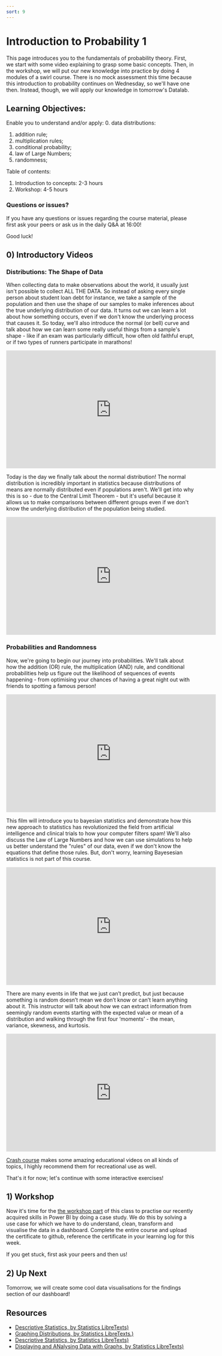 ```yaml
---
sort: 9
---
```


# Introduction to Probability 1
This page introduces you to the fundamentals of probability theory. First, we start with some video explaining to grasp some basic concepts. Then, in the workshop, we will put our new knowledge into practice by doing 4 modules of a swirl course. There is no mock assessment this time because this introduction to probability continues on Wednesday, so we'll have one then. Instead, though, we will apply our knowledge in tomorrow's Datalab.


## Learning Objectives:
Enable you to understand and/or apply:
0. data distributions:
1. addition rule;
2. multiplication rules;
3. conditional probability;
4. law of Large Numbers;
5. randomness;

Table of contents:
1. Introduction to concepts: 2-3 hours
2. Workshop: 4-5 hours

### Questions or issues?
If you have any questions or issues regarding the course material, please first ask your peers or ask us in the daily Q&A at 16:00!

Good luck!



## 0) Introductory Videos
### Distributions: The Shape of Data
When collecting data to make observations about the world, it usually just isn't possible to collect ALL THE DATA. So instead of asking every single person about student loan debt for instance, we take a sample of the population and then use the shape of our samples to make inferences about the true underlying distribution of our data. It turns out we can learn a lot about how something occurs, even if we don't know the underlying process that causes it. So today, we'll also introduce the normal (or bell) curve and talk about how we can learn some really useful things from a sample's shape - like if an exam was particularly difficult, how often old faithful erupt, or if two types of runners participate in marathons!

<iframe width="560" height="315" src="https://www.youtube.com/embed/bPFNxD3Yg6U" title="YouTube video player" frameborder="0" allow="accelerometer; autoplay; clipboard-write; encrypted-media; gyroscope; picture-in-picture" allowfullscreen></iframe>


Today is the day we finally talk about the normal distribution! The normal distribution is incredibly important in statistics because distributions of means are normally distributed even if populations aren't. We'll get into why this is so - due to the Central Limit Theorem - but it's useful because it allows us to make comparisons between different groups even if we don't know the underlying distribution of the population being studied.

<iframe width="560" height="315" src="https://www.youtube.com/embed/rBjft49MAO8" title="YouTube video player" frameborder="0" allow="accelerometer; autoplay; clipboard-write; encrypted-media; gyroscope; picture-in-picture" allowfullscreen></iframe>


### Probabilities and Randomness
Now, we're going to begin our journey into probabilities. We'll talk about how the addition (OR) rule, the multiplication (AND) rule, and conditional probabilities help us figure out the likelihood of sequences of events happening - from optimising your chances of having a great night out with friends to spotting a famous person!

<iframe width="560" height="315" src="https://www.youtube.com/embed/OyddY7DlV58" title="YouTube video player" frameborder="0" allow="accelerometer; autoplay; clipboard-write; encrypted-media; gyroscope; picture-in-picture" allowfullscreen></iframe>


This film will introduce you to bayesian statistics and demonstrate how this new approach to statistics has revolutionized the field from artificial intelligence and clinical trials to how your computer filters spam! We'll also discuss the Law of Large Numbers and how we can use simulations to help us better understand the "rules" of our data, even if we don't know the equations that define those rules.  But, don't worry, learning Bayesesian statistics is not part of this course.

<iframe width="560" height="315" src="https://www.youtube.com/embed/oZCskBpHWyk" title="YouTube video player" frameborder="0" allow="accelerometer; autoplay; clipboard-write; encrypted-media; gyroscope; picture-in-picture" allowfullscreen></iframe>


There are many events in life that we just can’t predict, but just because something is random doesn’t mean we don’t know or can’t learn anything about it. This instructor will talk about how we can extract information from seemingly random events starting with the expected value or mean of a distribution and walking through the first four ‘moments’   - the mean, variance, skewness, and kurtosis.

<iframe width="560" height="315" src="https://www.youtube.com/embed/jL9en6NvQfk" title="YouTube video player" frameborder="0" allow="accelerometer; autoplay; clipboard-write; encrypted-media; gyroscope; picture-in-picture" allowfullscreen></iframe>



[Crash course](https://www.youtube.com/channel/UCX6b17PVsYBQ0ip5gyeme-Q) makes some amazing educational videos on all kinds of topics, I highly recommend them for recreational use as well.

That's it for now; let's continue with some interactive exercises!



## 1) Workshop
Now it's time for the [the workshop part](https://app.datacamp.com/learn/courses/case-study-analyzing-job-market-data-in-power-bi) of this class to practise our recently acquired skills in Power BI by doing a case study. We do this by solving a use case for which we have to do understand, clean, transform and visualise the data in a dashboard. Complete the entire course and upload the certificate to github, reference the certificate in your learning log for this week.

If you get stuck, first ask your peers and then us!

## 2) Up Next

Tomorrow, we will create some cool data visualisations for the findings section of our dashboard!


## Resources
- [Descriptive Statistics, by Statistics LibreTexts)](https://statics.teams.cdn.office.net/evergreen-assets/safelinks/1/atp-safelinks.html?url=https%3A%2F%2Fstats.libretexts.org%2FBookshelves%2FIntroductory_Statistics%2FBook%253A_Introductory_Statistics_(OpenStax)%2F02%253A_Descriptive_Statistics)
- [Graphing Distributions, by Statistics LibreTexts.)](https://statics.teams.cdn.office.net/evergreen-assets/safelinks/1/atp-safelinks.html?url=https%3A%2F%2Fstats.libretexts.org%2FBookshelves%2FIntroductory_Statistics%2FBook%253A_Introductory_Statistics_(Lane)%2F02%253A_Graphing_Distributions)
-  [Descriptive Statistics, by Statistics LibreTexts)](https://statics.teams.cdn.office.net/evergreen-assets/safelinks/1/atp-safelinks.html?url=https%3A%2F%2Fstats.libretexts.org%2FBookshelves%2FIntroductory_Statistics%2FBook%253A_Introductory_Statistics_(Shafer_and_Zhang)%2F02%253A_Descriptive_Statistics)
 - [Displaying and ANalysing Data with Graphs, by Statistics LibreTexts)](https://statics.teams.cdn.office.net/evergreen-assets/safelinks/1/atp-safelinks.html?url=https%3A%2F%2Fstats.libretexts.org%2FBookshelves%2FIntroductory_Statistics%2FBook%253A_Inferential_Statistics_and_Probability_-_A_Holistic_Approach_(Geraghty)%2F02%253A_Displaying_and_Analyzing_Data_with_Graphs)
